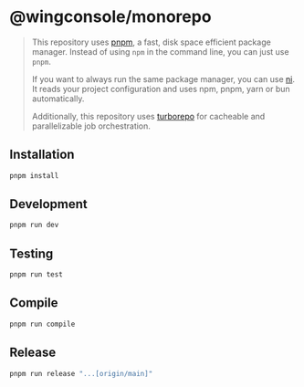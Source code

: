 # @wingconsole/monorepo

> This repository uses [pnpm](https://pnpm.io/), a fast, disk space efficient package manager. Instead of using `npm` in the command line, you can just use `pnpm`.
>
> If you want to always run the same package manager, you can use [ni](https://github.com/antfu/ni#readme). It reads your project configuration and uses npm, pnpm, yarn or bun automatically.
>
> Additionally, this repository uses [turborepo](https://turbo.build/repo) for cacheable and parallelizable job orchestration.

## Installation

```sh
pnpm install
```

## Development

```sh
pnpm run dev
```

## Testing

```sh
pnpm run test
```

## Compile

```sh
pnpm run compile
```

## Release

```sh
pnpm run release "...[origin/main]"
```
